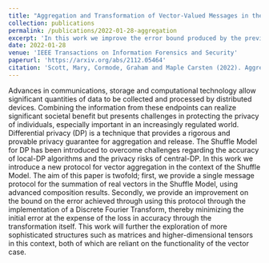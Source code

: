 ```yaml
---
title: "Aggregation and Transformation of Vector-Valued Messages in the Shuffle Model of Differential Privacy"
collection: publications
permalink: /publications/2022-01-28-aggregation
excerpt: 'In this work we improve the error bound produced by the previous research by implementing a Discrete Fourier Transform.'
date: 2022-01-28
venue: 'IEEE Transactions on Information Forensics and Security'
paperurl: 'https://arxiv.org/abs/2112.05464'
citation: 'Scott, Mary, Cormode, Graham and Maple Carsten (2022). Aggregation and Transformation of Vector-Valued Messages in the Shuffle Model of Differential Privacy. In: TIFS: IEEE Transactions on Information Forensics and Security pp. 612-627. ISSN 1556-6013. DOI: 10.1109/TIFS.2022.3147643.'
---
```


Advances in communications, storage and computational technology allow significant quantities of data to be collected and processed by distributed devices. Combining the information from these endpoints can realize significant societal benefit but presents challenges in protecting the privacy of individuals, especially important in an increasingly regulated world. Differential privacy (DP) is a technique that provides a rigorous and provable privacy guarantee for aggregation and release. The Shuffle Model for DP has been introduced to overcome challenges regarding the accuracy of local-DP algorithms and the privacy risks of central-DP. In this work we introduce a new protocol for vector aggregation in the context of the Shuffle Model. The aim of this paper is twofold; first, we provide a single message protocol for the summation of real vectors in the Shuffle Model, using advanced composition results. Secondly, we provide an improvement on the bound on the error achieved through using this protocol through the implementation of a Discrete Fourier Transform, thereby minimizing the initial error at the expense of the loss in accuracy through the transformation itself. This work will further the exploration of more sophisticated structures such as matrices and higher-dimensional tensors in this context, both of which are reliant on the functionality of the vector case.
